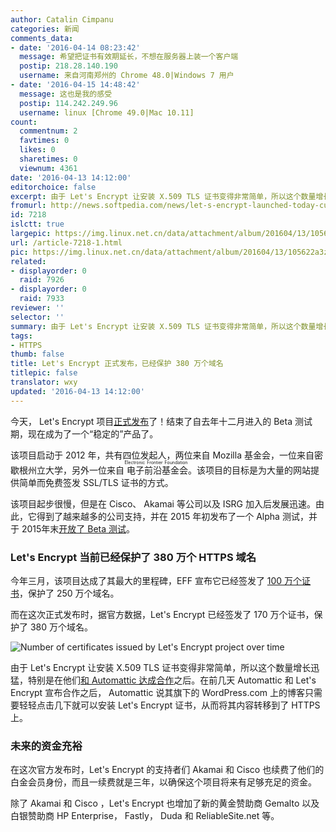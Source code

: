 ```yaml
---
author: Catalin Cimpanu
categories: 新闻
comments_data:
- date: '2016-04-14 08:23:42'
  message: 希望把证书有效期延长，不想在服务器上装一个客户端
  postip: 218.28.140.190
  username: 来自河南郑州的 Chrome 48.0|Windows 7 用户
- date: '2016-04-15 14:48:42'
  message: 这也是我的感受
  postip: 114.242.249.96
  username: linux [Chrome 49.0|Mac 10.11]
count:
  commentnum: 2
  favtimes: 0
  likes: 0
  sharetimes: 0
  viewnum: 4361
date: '2016-04-13 14:12:00'
editorchoice: false
excerpt: 由于 Let's Encrypt 让安装 X.509 TLS 证书变得非常简单，所以这个数量增长迅猛。
fromurl: http://news.softpedia.com/news/let-s-encrypt-launched-today-currently-protects-3-8-million-domains-502857.shtml
id: 7218
islctt: true
largepic: https://img.linux.net.cn/data/attachment/album/201604/13/105622a3zs00u0u749ls3e.jpg
url: /article-7218-1.html
pic: https://img.linux.net.cn/data/attachment/album/201604/13/105622a3zs00u0u749ls3e.jpg.thumb.jpg
related:
- displayorder: 0
  raid: 7926
- displayorder: 0
  raid: 7933
reviewer: ''
selector: ''
summary: 由于 Let's Encrypt 让安装 X.509 TLS 证书变得非常简单，所以这个数量增长迅猛。
tags:
- HTTPS
thumb: false
title: Let's Encrypt 正式发布，已经保护 380 万个域名
titlepic: false
translator: wxy
updated: '2016-04-13 14:12:00'
---
```


今天， Let's Encrypt 项目[正式发布](https://letsencrypt.org/2016/04/12/leaving-beta-new-sponsors.html)了！结束了自去年十二月进入的 Beta 测试期，现在成为了一个“稳定的”产品了。


该项目启动于 2012 年，共有四位发起人，两位来自 Mozilla 基金会，一位来自密歇根州立大学，另外一位来自<ruby> 电子前沿基金会 <rp>  （ </rp> <rt>  Electronic Frontier Foundation </rt> <rp>  ） </rp></ruby>。该项目的目标是为大量的网站提供简单而免费签发 SSL/TLS 证书的方式。


该项目起步很慢，但是在 Cisco、 Akamai 等公司以及 ISRG 加入后发展迅速。由此，它得到了越来越多的公司支持，并在 2015 年初发布了一个 Alpha 测试，并于 2015年末[开放了 Beta 测试](/article-6565-1.html)。


### Let's Encrypt 当前已经保护了 380 万个 HTTPS 域名


今年三月，该项目达成了其最大的里程碑，EFF 宣布它已经签发了 [100 万个证书](http://news.softpedia.com/news/eff-says-it-issued-one-million-free-https-certificates-via-let-s-encrypt-project-501531.shtml)，保护了 250 万个域名。


而在这次正式发布时，据官方数据，Let's Encrypt 已经签发了 170 万个证书，保护了 380 万个域名。


![Number of certificates issued by Let's Encrypt project over time](https://img.linux.net.cn/data/attachment/album/201604/13/105622a3zs00u0u749ls3e.jpg "Number of certificates issued by Let's Encrypt project over time")


由于 Let's Encrypt 让安装 X.509 TLS 证书变得非常简单，所以这个数量增长迅猛，特别是在他们[和 Automattic 达成合作](http://news.softpedia.com/news/wordpress-enables-free-https-for-all-blogs-using-let-s-encrypt-certificates-502744.shtml)之后。在前几天 Automattic 和 Let's Encrypt 宣布合作之后， Automattic 说其旗下的 WordPress.com 上的博客只需要轻轻点击几下就可以安装 Let's Encrypt 证书，从而将其内容转移到了 HTTPS 上。


### 未来的资金充裕


在这次官方发布时，Let's Encrypt 的支持者们 Akamai 和 Cisco 也续费了他们的白金会员身份，而且一续费就是三年，以确保这个项目将来有足够充足的资金。


除了 Akamai 和 Cisco ，Let's Encrypt 也增加了新的黄金赞助商 Gemalto 以及白银赞助商 HP Enterprise， Fastly， Duda 和 ReliableSite.net 等。